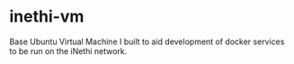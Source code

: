 # inethi-vm
Base Ubuntu Virtual Machine I built to aid development of docker services to be run on the iNethi network.
